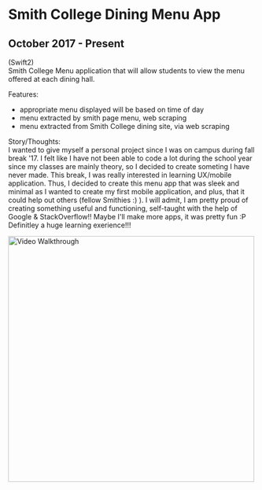 # Smith College Dining Menu App
## October 2017 - Present
(Swift2)
</br>
Smith College Menu application that will allow students to view the menu offered at each dining hall.

Features:
- appropriate menu displayed will be based on time of day
- menu extracted by smith page menu, web scraping
- menu extracted from Smith College dining site, via web scraping

Story/Thoughts:</br>
I wanted to give myself a personal project since I was on campus during fall break '17. I felt like I have not been able to code a lot during the school year since my classes are mainly theory, so I decided to create someting I have never made. This break, I was really interested in learning UX/mobile application. Thus, I decided to create this menu app that was sleek and minimal as I wanted to create my first mobile application, and plus, that it could help out others (fellow Smithies :) ). I will admit, I am pretty proud of creating something useful and functioning, self-taught with the help of Google & StackOverflow!! Maybe I'll make more apps, it was pretty fun :P </br>
Definitley a huge learning exerience!!!

<img src='https://media.giphy.com/media/3o7aCRxkd80t3fu9oI/giphy.gif' title='Video Walkthrough' width='500px' alt='Video Walkthrough' />
